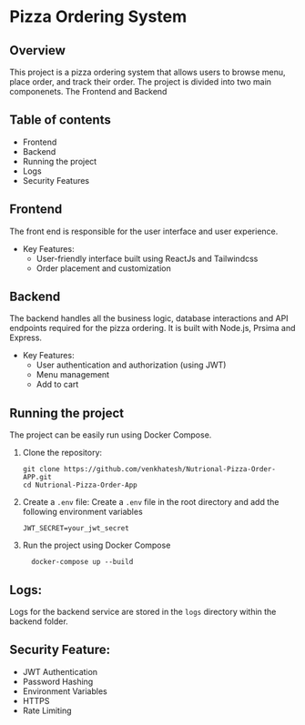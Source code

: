 # Pizza Ordering System

## Overview
This project is a pizza ordering system that allows users to browse menu, place order, and track their order. The project is divided into two main componenets. The Frontend and Backend

## Table of contents
- Frontend
- Backend
- Running the project
- Logs
- Security Features

## Frontend
The front end is responsible for the user interface and user experience.
- Key Features:
  - User-friendly interface built using ReactJs and Tailwindcss
  - Order placement and customization

## Backend
The backend handles all the business logic, database interactions and API endpoints required for the pizza ordering. It is built with Node.js, Prsima and Express.

- Key Features:
  - User authentication and authorization (using JWT)
  - Menu management
  - Add to cart

## Running the project
The project can be easily run using Docker Compose. 
  1. Clone the repository:
       ```
       git clone https://github.com/venkhatesh/Nutrional-Pizza-Order-APP.git
       cd Nutrional-Pizza-Order-App
       ```
  3. Create a `.env` file:
      Create a `.env` file in the root directory and add the following environment variables
       ```
       JWT_SECRET=your_jwt_secret
       ```
  4. Run the project using Docker Compose
      ```
        docker-compose up --build
      ```
## Logs:
  Logs for the backend service are stored in the `logs` directory within the backend folder. 
## Security Feature:
  - JWT Authentication
  - Password Hashing
  - Environment Variables
  - HTTPS
  - Rate Limiting
